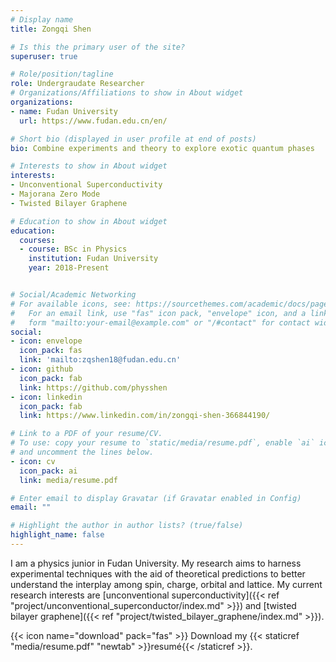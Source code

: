 ```yaml
---
# Display name
title: Zongqi Shen

# Is this the primary user of the site?
superuser: true

# Role/position/tagline
role: Undergraudate Researcher
# Organizations/Affiliations to show in About widget
organizations:
- name: Fudan University
  url: https://www.fudan.edu.cn/en/

# Short bio (displayed in user profile at end of posts)
bio: Combine experiments and theory to explore exotic quantum phases

# Interests to show in About widget
interests:
- Unconventional Superconductivity
- Majorana Zero Mode
- Twisted Bilayer Graphene

# Education to show in About widget
education:
  courses:
  - course: BSc in Physics
    institution: Fudan University
    year: 2018-Present


# Social/Academic Networking
# For available icons, see: https://sourcethemes.com/academic/docs/page-builder/#icons
#   For an email link, use "fas" icon pack, "envelope" icon, and a link in the
#   form "mailto:your-email@example.com" or "/#contact" for contact widget.
social:
- icon: envelope
  icon_pack: fas
  link: 'mailto:zqshen18@fudan.edu.cn'
- icon: github
  icon_pack: fab
  link: https://github.com/physshen
- icon: linkedin
  icon_pack: fab
  link: https://www.linkedin.com/in/zongqi-shen-366844190/

# Link to a PDF of your resume/CV.
# To use: copy your resume to `static/media/resume.pdf`, enable `ai` icons in `params.toml`, 
# and uncomment the lines below.
- icon: cv
  icon_pack: ai
  link: media/resume.pdf

# Enter email to display Gravatar (if Gravatar enabled in Config)
email: ""

# Highlight the author in author lists? (true/false)
highlight_name: false
---
```


I am a physics junior in Fudan University. My research aims to harness experimental techniques with the aid of theoretical predictions to better understand the interplay among spin, charge, orbital and lattice. My current research interests are [unconventional superconductivity]({{< ref "project/unconventional_superconductor/index.md" >}}) and [twisted bilayer graphene]({{< ref "project/twisted_bilayer_graphene/index.md" >}}).


{{< icon name="download" pack="fas" >}} Download my {{< staticref "media/resume.pdf" "newtab" >}}resumé{{< /staticref >}}.
